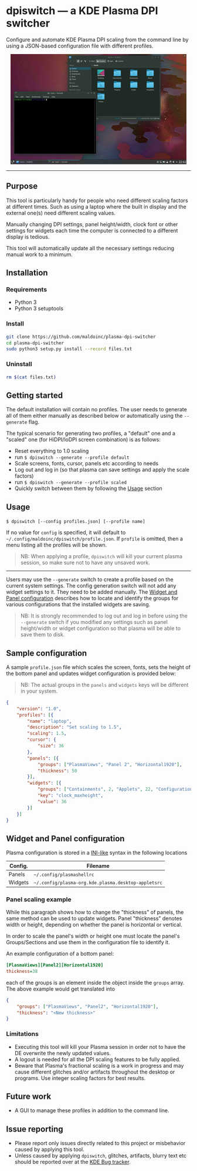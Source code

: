 # dpiswitch — a KDE Plasma DPI switcher

Configure and automate KDE Plasma DPI scaling from the command line by using a JSON-based configuration file with different profiles.

<p align="center">
  <img src='res/demo.gif' alt='dpiswitch in action' />
</p>

---

## Purpose
This tool is particularly handy for people who need different scaling factors at different times. Such as using a laptop where the built in display and the external one(s) need different scaling values.

Manually changing DPI settings, panel height/width, clock font or other settings for widgets each time the computer is connected to a different display is tedious.

This tool will automatically update all the necessary settings reducing manual work to a minimum.

## Installation

### Requirements

- Python 3
- Python 3 setuptools

### Install
```bash
git clone https://github.com/maldoinc/plasma-dpi-switcher
cd plasma-dpi-switcher
sudo python3 setup.py install --record files.txt
```

### Uninstall

```bash
rm $(cat files.txt)
```

## Getting started

The default installation will contain no profiles. The user needs to generate all of them either manually as described below or automatically using the `--generate` flag.

The typical scenario for generating two profiles, a "default" one and a "scaled" one (for HiDPI/loDPI screen combination) is as follows:

- Reset everything to 1.0 scaling
- run `$ dpiswitch --generate --profile default` 
- Scale screens, fonts, cursor, panels etc according to needs
- Log out and log in (so that plasma can save settings and apply the scale factors)
- run `$ dpiswitch --generate --profile scaled`
- Quickly switch between them by following the [Usage](#usage) section


## Usage

`$ dpiswitch [--config profiles.json] [--profile name]`

If no value for `config` is specified, it will default to `~/.config/maldoinc/dpiswitch/profile.json`. If `profile` is omitted, then a menu listing all the profiles will be shown.

> NB: When applying a profile, `dpiswitch` will kill your current plasma session, so make sure not to have any unsaved work.

---

Users may use the `--generate` switch to create a profile based on the current system settings. The config generation switch will not add any widget settings to it. They need to be added manually. The [Widget and Panel configuration](#widget-and-panel-configuration) describes how to locate and identify the groups for various configurations that the installed widgets are saving.

> NB: It is strongly recommended to log out and log in before using the `--generate` switch if you modified any settings such as panel height/width or widget configuration so that plasma will be able to save them to disk. 

## Sample configuration

A sample `profile.json` file which scales the screen, fonts, sets the height of the bottom panel and updates widget configuration is provided below:

> NB: The actual groups in the `panels` and `widgets` keys will be different in your system. 
```json
{
    "version": "1.0",
    "profiles": [{
        "name": "laptop",
        "description": "Set scaling to 1.5",
        "scaling": 1.5,
        "cursor": {
            "size": 36
        },
        "panels": [{
            "groups": ["PlasmaViews", "Panel 2", "Horizontal1920"],
            "thickness": 50
        }],
        "widgets": [{
            "groups": ["Containments", 2, "Applets", 22, "Configuration", "General"],
            "key": "clock_maxheight",
            "value": 36
        }]
    }]
}

```

## Widget and Panel configuration

Plasma configuration is stored in a [INI-like](https://en.wikipedia.org/wiki/INI_file) syntax in the following locations

| Config. | Filename  | 
|---|---|
| Panels | `~/.config/plasmashellrc` |
| Widgets | `~/.config/plasma-org.kde.plasma.desktop-appletsrc` |

### Panel scaling example

While this paragraph shows how to change the "thickness" of panels, the same method can be used to update widgets. Panel "thickness" denotes width or height, depending on whether the panel is horizontal or vertical.

In order to scale the panel's width or height one must locate the panel's Groups/Sections and use them in the configuration file to identify it.

An example configuration of a bottom panel:
```ini
[PlasmaViews][Panel2][Horizontal1920]
thickness=38
```

each of the groups is an element inside the object inside the `groups` array. The above example would get translated into

```json
{
    "groups": ["PlasmaViews", "Panel2", "Horizontal1920"],
    "thickness": "<New thickness>"
}
```

### Limitations

* Executing this tool will kill your Plasma session in order not to have the DE overwrite the newly updated values.
* A logout is needed for all the DPI scaling features to be fully applied.
* Beware that Plasma's fractional scaling is a work in progress and may cause different glitches and/or artifacts throughout the desktop or programs. Use integer scaling factors for best results.


## Future work

* A GUI to manage these profiles in addition to the command line.

## Issue reporting

* Please report only issues directly related to this project or misbehavior caused by applying this tool. 
* Unless caused by applying `dpiswitch`, glitches, artifacts, blurry text etc should be reported over at the [KDE Bug tracker](https://bugs.kde.org).
